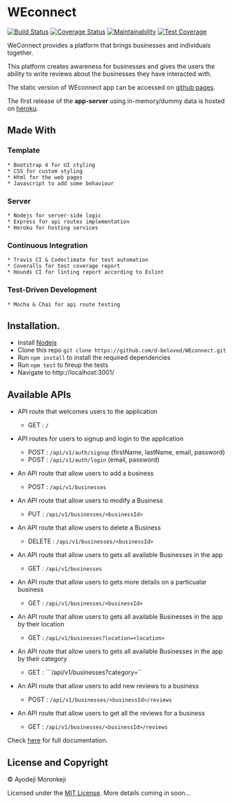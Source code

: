 # WEconnect
[![Build Status](https://travis-ci.org/d-beloved/WEconnect.svg?branch=develop)](https://travis-ci.org/d-beloved/WEconnect)
[![Coverage Status](https://coveralls.io/repos/github/d-beloved/WEconnect/badge.svg?branch=develop)](https://coveralls.io/github/d-beloved/WEconnect?branch=develop)
[![Maintainability](https://api.codeclimate.com/v1/badges/81369faf28a735ae202b/maintainability)](https://codeclimate.com/github/d-beloved/WEconnect/maintainability)
[![Test Coverage](https://api.codeclimate.com/v1/badges/81369faf28a735ae202b/test_coverage)](https://codeclimate.com/github/d-beloved/WEconnect/test_coverage)

WeConnect provides a platform that brings businesses and individuals together.

This platform creates awareness for businesses and gives the users the ability to write reviews about the
businesses they have interacted with.

The static version of WEconnect app can be accessed on [github pages](https://d-beloved.github.io/WEconnect/template).

The first release of the **app-server** using in-memory/dummy data is hosted on [heroku](https://ayo-weconnect-dummy.herokuapp.com/api/v1).

## Made With
  ### Template
    * Bootstrap 4 for UI styling
    * CSS for custom styling
    * Html for the web pages
    * Javascript to add some behaviour

 ### Server
    * Nodejs for server-side logic
    * Express for api routes implementation
    * Heroku for hosting services

  ### Continuous Integration
    * Travis CI & Codeclimate for test automation
    * Coveralls for test coverage report
    * Hounds CI for linting report according to Eslint
  
  ### Test-Driven Development
    * Mocha & Chai for api route testing
  
## Installation.
  * Install [Nodejs](https://nodejs.org/en/download/)
  * Clone this repo ``` git clone https://github.com/d-beloved/WEconnect.git ```
  * Run ```npm install``` to install the required dependencies
  * Run ```npm test``` to fireup the tests
  * Navigate to http://localhost:3001/


## Available APIs
- API route that welcomes users to the application
  * GET : ```/```

- API routes for users to signup and login to the application
  * POST : ```/api/v1/auth/signup```  (firstName, lastName, email, password)
  * POST : ```/api/v1/auth/login``` (email, password)

- An API route that allow users to add a business
  * POST : ```/api/v1/businesses```

- An API route that allow users to modify a Business
  * PUT : ```/api/v1/businesses/<businessId>```

- An API route that allow users to delete a Business
  * DELETE : ```/api/v1/businesses/<businessId>```

- An API route that allow users to gets all available Businesses in the app
  * GET : ```/api/v1/businesses```

- An API route that allow users to gets more details on a particualar business
  * GET : ```/api/v1/businesses/<businessId>```

- An API route that allow users to gets all available Businesses in the app by their location
  * GET : ```/api/v1/businesses?location=<location>```

- An API route that allow users to gets all available Businesses in the app by their category
  * GET : ```/api/v1/businesses?category=<category>``

- An API route that allow users to add new reviews to a business
  * POST : ```/api/v1/businesses/<businessId>/reviews```

- An API route that allow users to get all the reviews for a business
  * GET : ```/api/v1/businesses/<businessId>/reviews```


Check [here](https://ayo-weconnect-dummy.herokuapp.com/api-docs) for full documentation.

## License and Copyright
&copy; Ayodeji Moronkeji

Licensed under the [MIT License](LICENSE).
More details coming in soon...